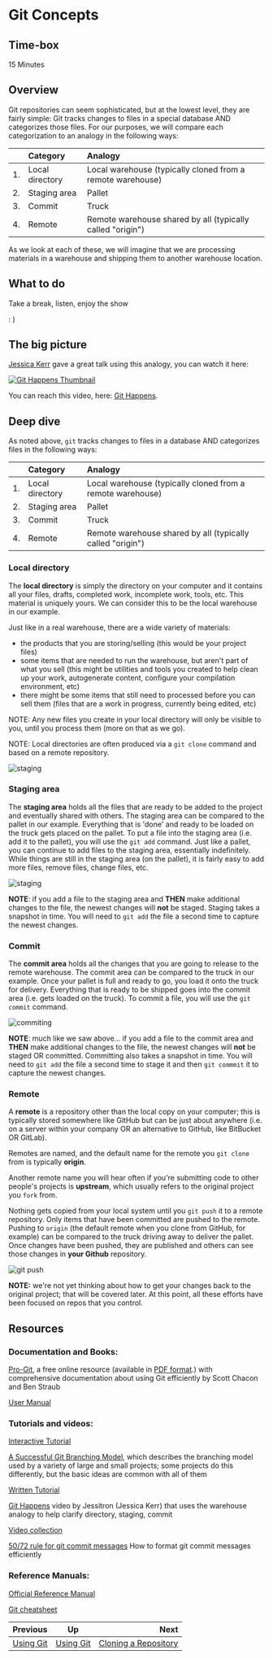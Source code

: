<!-- begin auto-generated title section -->
# Git Concepts
<!-- end auto-generated section -->


## Time-box

15 Minutes


## Overview

Git repositories can seem sophisticated, but at the lowest level, they are fairly simple: Git tracks changes to files in a special database AND categorizes those files. For our purposes, we will compare each categorization to an analogy in the following ways:

||Category|Analogy|
|:---|:----|:----|
|1.|Local directory|Local warehouse (typically cloned from a remote warehouse)|
|2.|Staging area|Pallet|
|3.|Commit|Truck|
|4.|Remote|Remote warehouse shared by all (typically called "origin")|

As we look at each of these, we will imagine that we are processing materials in a warehouse and shipping them to another warehouse location.

## What to do

Take a break, listen, enjoy the show

: )


## The big picture

[Jessica Kerr](https://github.com/jessitron) gave a great talk using this analogy, you can watch it here:

[![Git Happens Thumbnail](https://i.imgur.com/K38FXnG.png)](https://www.youtube.com/watch?v=yCh6TSLIQBQ)

You can reach this video, here: [Git Happens](https://www.youtube.com/watch?v=yCh6TSLIQBQ).

## Deep dive

As noted above, `git` tracks changes to files in a database AND categorizes files in the following ways:

||Category|Analogy|
|:---|:----|:----|
|1.|Local directory|Local warehouse (typically cloned from a remote warehouse)|
|2.|Staging area|Pallet|
|3.|Commit|Truck|
|4.|Remote|Remote warehouse shared by all (typically called "origin")|

### Local directory

The **local directory** is simply the directory on your computer and it contains all your files, drafts, completed work, incomplete work, tools, etc. This material is uniquely yours. We can consider this to be the local warehouse in our example.

Just like in a real warehouse, there are a wide variety of materials:

* the products that you are storing/selling (this would be your project files)
* some items that are needed to run the warehouse, but aren't part of what you sell (this might be utilities and tools you created to help clean up your work, autogenerate content, configure your compilation environment, etc)
* there might be some items that still need to processed before you can sell them (files that are a work in progress, currently being edited, etc)

NOTE: Any new files you create in your local directory will only be visible to you, until you process them (more on that as we go).

NOTE: Local directories are often produced via a `git clone` command and based on a remote repository.

![staging](images/basic_dir.png)

### Staging area

The **staging area** holds all the files that are ready to be added to the project and eventually shared with others. The staging area can be compared to the pallet in our example. Everything that is 'done' and ready to be loaded on the truck gets placed on the pallet. To put a file into the staging area (i.e. add it to the pallet), you will use the `git add` command. Just like a pallet, you can continue to add files to the staging area, essentially indefinitely. While things are still in the staging area (on the pallet), it is fairly easy to add more files, remove files, change files, etc.

![staging](images/git_staging.png)

**NOTE**: if you add a file to the staging area and **THEN** make additional changes to the file, the newest changes will **not** be staged. Staging takes a snapshot in time. You will need to `git add` the file a second time to capture the newest changes.

### Commit

The **commit area** holds all the changes that you are going to release to the remote warehouse. The commit area can be compared to the truck in our example. Once your pallet is full and ready to go, you load it onto the truck for delivery. Everything that is ready to be shipped goes into the commit area (i.e. gets loaded on the truck). To commit a file, you will use the `git commit` command.

![commiting](images/git_commit.png)

**NOTE**: much like we saw above... if you add a file to the commit area and **THEN** make additional changes to the file, the newest changes will **not** be staged OR committed. Committing also takes a snapshot in time. You will need to `git add` the file a second time to stage it and then `git commmit` it to capture the newest changes.

### Remote

A **remote** is a repository other than the local copy on your computer; this is typically stored somewhere like GitHub but can be just about anywhere (i.e. on a server within your company OR an alternative to GitHub, like BitBucket OR GitLab).

Remotes are named, and the default name for the remote you `git clone` from is typically **origin**.

Another remote name you will hear often if you're submitting code to other people's projects is **upstream**, which usually refers to the original project you `fork` from.

Nothing gets copied from your local system until you `git push` it to a remote repository. Only items that have been committed are pushed to the remote. Pushing to `origin` (the default remote when you clone from GitHub, for example) can be compared to the truck driving away to deliver the pallet. Once changes have been pushed, they are published and others can see those changes in **your Github** repository.

![git push](images/git_push.png)

**NOTE:** we're not yet thinking about how to get your changes back to the original project; that will be covered later. At this point, all these efforts have been focused on repos that you control.

## Resources

### Documentation and Books:

[Pro-Git](https://git-scm.com/book/en/v2), a free online resource (available in [PDF format](https://progit2.s3.amazonaws.com/en/2016-03-22-f3531/progit-en.1084.pdf).) with comprehensive documentation about using Git efficiently by Scott Chacon and Ben Straub

[User Manual](https://git-scm.com/docs/user-manual.html)

### Tutorials and videos:

[Interactive Tutorial](https://try.github.io/levels/1/challenges/1)

[A Successful Git Branching Model](http://nvie.com/posts/a-successful-git-branching-model/), which describes the branching model used by a variety of large and small projects; some projects do this differently, but the basic ideas are common with all of them

[Written Tutorial](https://git-scm.com/docs/gittutorial)

[Git Happens](https://youtu.be/yCh6TSLIQBQ) video by Jessitron (Jessica Kerr) that uses the warehouse analogy to help clarify directory, staging, commit

[Video collection](https://git-scm.com/videos)

[50/72 rule for git commit messages](http://stackoverflow.com/questions/2290016/git-commit-messages-50-72-formatting) How to format git commit messages efficiently

### Reference Manuals:

[Official Reference Manual](https://git-scm.com/docs)

[Git cheatsheet](https://education.github.com/git-cheat-sheet-education.pdf)

<!-- begin auto-generated nav-links section -->
| Previous | Up | Next |
|:---------|:---:|-----:|
| [Using Git](./git_overview.md) | [Using Git](./git_overview.md) | [Cloning a Repository](./git_cloning.md) |
<!-- end auto-generated section -->
